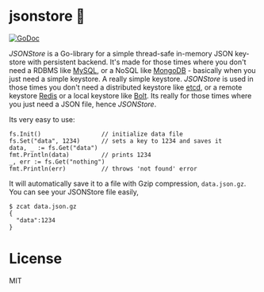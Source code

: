 # jsonstore  :convenience_store:

[![GoDoc](https://godoc.org/github.com/schollz/jsonstore?status.svg)](https://godoc.org/github.com/schollz/jsonstore)

*JSONStore* is a Go-library for a simple thread-safe in-memory JSON key-store with persistent backend.
It's made for those times where you don't need a RDBMS like [MySQL](https://www.mysql.com/),
or a NoSQL like [MongoDB](https://www.mongodb.com/) - basically when you just need a simple keystore.
A really simple keystore. *JSONStore* is used in those times you don't need a distributed keystore
like [etcd](https://coreos.com/etcd/docs/latest/), or
a remote keystore [Redis](https://redis.io/) or a local keystore like [Bolt](https://github.com/boltdb/bolt).
Its really for those times where you just need a JSON file, hence *JSONStore*.

Its very easy to use:

```golang
fs.Init()                 // initialize data file
fs.Set("data", 1234)      // sets a key to 1234 and saves it
data, _ := fs.Get("data")
fmt.Println(data)         // prints 1234
_, err := fs.Get("nothing")
fmt.Println(err)          // throws 'not found' error
```

It will automatically save it to a file with Gzip compression, `data.json.gz`.
You can see your JSONStore file easily,

```
$ zcat data.json.gz
{
  "data":1234
}
```

# License

MIT
